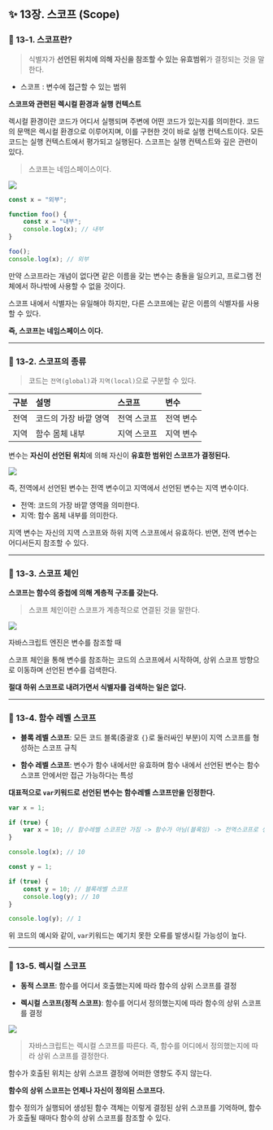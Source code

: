 ## ✨ 13장. 스코프 (Scope)

### 📌 13-1. 스코프란?

> 식별자가 **선언된 위치에 의해 자신을 참조할 수 있는 유효범위**가 결정되는 것을 말한다.

- 스코프 : 변수에 접근할 수 있는 범위

**스코프와 관련된 렉시컬 환경과 실행 컨텍스트**

렉시컬 환경이란 코드가 어디서 실행되며 주변에 어떤 코드가 있는지를 의미한다.
코드의 문맥은 렉시컬 환경으로 이루어지며, 이를 구현한 것이 바로 실행 컨텍스트이다.
모든 코드는 실행 컨텍스트에서 평가되고 실행된다.
스코프는 실행 컨텍스트와 깊은 관련이 있다.

> 스코프는 네임스페이스이다.

![](https://velog.velcdn.com/images/ninto_2/post/321abb43-7e9b-4b01-b942-769f57320365/image.png)

```js
const x = "외부";

function foo() {
	const x = "내부";
	console.log(x); // 내부
}

foo();
console.log(x); // 외부
```

만약 스코프라는 개념이 없다면 같은 이름을 갖는 변수는 충돌을 일으키고, 프로그램 전체에서 하나밖에 사용할 수 없을 것이다.

스코프 내에서 식별자는 유일해야 하지만,
다른 스코프에는 같은 이름의 식별자를 사용할 수 있다.

**즉, 스코프는 네임스페이스 이다.**

---

### 📌 13-2. 스코프의 종류

> 코드는 `전역(global)`과 `지역(local)`으로 구분할 수 있다.

| 구분 | 설명                  | 스코프      | 변수      |
| :--- | :-------------------- | :---------- | :-------- |
| 전역 | 코드의 가장 바깥 영역 | 전역 스코프 | 전역 변수 |
| 지역 | 함수 몸체 내부        | 지역 스코프 | 지역 변수 |

변수는 **자신이 선언된 위치**에 의해 자신이 **유효한 범위인 스코프가 결정된다.**

![](https://velog.velcdn.com/images/ninto_2/post/ccad4566-eef5-45cf-95d4-69f36e45d460/image.png)

즉, 전역에서 선언된 변수는 전역 변수이고
지역에서 선언된 변수는 지역 변수이다.

- 전역: 코드의 가장 바깥 영역을 의미한다.
- 지역: 함수 몸체 내부를 의미한다.

지역 변수는 자신의 지역 스코프와 하위 지역 스코프에서 유효하다.
반면, 전역 변수는 어디서든지 참조할 수 있다.

---

### 📌 13-3. 스코프 체인

**스코프는 함수의 중첩에 의해 계층적 구조를 갖는다.**

> 스코프 체인이란 스코프가 계층적으로 연결된 것을 말한다.

![](https://velog.velcdn.com/images/ninto_2/post/e4518c58-4878-4358-9aa0-5ee9ac955372/image.png)

자바스크립트 엔진은 변수를 참조할 때

스코프 체인을 통해 변수를 참조하는 코드의 스코프에서 시작하여, 상위 스코프 방향으로 이동하며 선언된 변수를 검색한다.

**절대 하위 스코프로 내려가면서 식별자를 검색하는 일은 없다.**

---

### 📌 13-4. 함수 레벨 스코프

- **블록 레벨 스코프**: 모든 코드 블록(중괄호 `{}`로 둘러싸인 부분)이 지역 스코프를 형성하는 스코프 규칙

- **함수 레벨 스코프**: 변수가 함수 내에서만 유효하며 함수 내에서 선언된 변수는 함수 스코프 안에서만 접근 가능하다는 특성

**대표적으로 `var`키워드로 선언된 변수는 함수레벨 스코프만을 인정한다.**

```js
var x = 1;

if (true) {
	var x = 10; // 함수레벨 스코프만 가짐 -> 함수가 아님(블록임) -> 전역스코프로 생성
}

console.log(x); // 10

const y = 1;

if (true) {
	const y = 10; // 블록레벨 스코프
	console.log(y); // 10
}

console.log(y); // 1
```

위 코드의 예시와 같이, `var`키워드는 예기치 못한 오류를 발생시킬 가능성이 높다.

---

### 📌 13-5. 렉시컬 스코프

- **동적 스코프**: 함수를 어디서 호출했는지에 따라 함수의 상위 스코프를 결정

- **렉시컬 스코프(정적 스코프)**: 함수를 어디서 정의했는지에 따라 함수의 상위 스코프를 결정

![](https://velog.velcdn.com/images/ninto_2/post/51176e07-961a-4fd2-8beb-9c205a9c9d87/image.png)

> 자바스크립트는 렉시컬 스코프를 따른다. 즉, 함수를 어디에서 정의했는지에 따라 상위 스코프를 결정한다.

함수가 호출된 위치는 상위 스코프 결정에 어떠한 영향도 주지 않는다.

**함수의 상위 스코프는 언제나 자신이 정의된 스코프다.**

함수 정의가 실행되어 생성된 함수 객체는 이렇게 결정된 상위 스코프를 기억하며, 함수가 호출될 때마다 함수의 상위 스코프를 참조할 수 있다.
